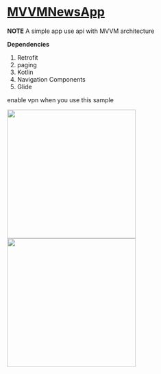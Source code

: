 # [MVVMNewsApp](https://github.com/amirhusseinSSoori/ImageApp)

**NOTE** A simple app use  api with MVVM architecture

**Dependencies**
1. Retrofit
2. paging
3. Kotlin 
4. Navigation Components
5. Glide

enable vpn  when  you use this sample 

<img src="/screenshots/page.png" width="300" ><img src="/screenshots/footer.png" width="300" >

